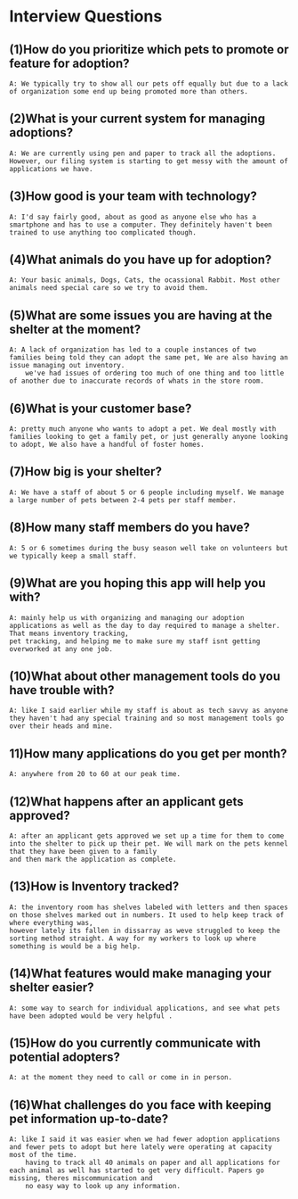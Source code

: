 # Interview Questions
## (1)How do you prioritize which pets to promote or feature for adoption?
	A: We typically try to show all our pets off equally but due to a lack of organization some end up being promoted more than others.

## (2)What is your current system for managing adoptions? 
	A: We are currently using pen and paper to track all the adoptions. However, our filing system is starting to get messy with the amount of applications we have.
	
## (3)How good is your team with technology?
	A: I'd say fairly good, about as good as anyone else who has a smartphone and has to use a computer. They definitely haven't been trained to use anything too complicated though.
## (4)What animals do you have up for adoption? 
	A: Your basic animals, Dogs, Cats, the ocassional Rabbit. Most other animals need special care so we try to avoid them. 
## (5)What are some issues you are having at the shelter at the moment?
	A: A lack of organization has led to a couple instances of two families being told they can adopt the same pet, We are also having an issue managing out inventory.
		we've had issues of ordering too much of one thing and too little of another due to inaccurate records of whats in the store room. 
## (6)What is your customer base?
	A: pretty much anyone who wants to adopt a pet. We deal mostly with families looking to get a family pet, or just generally anyone looking to adopt, We also have a handful of foster homes.
	
## (7)How big is your shelter? 
	A: We have a staff of about 5 or 6 people including myself. We manage a large number of pets between 2-4 pets per staff member. 
	
## (8)How many staff members do you have?
	A: 5 or 6 sometimes during the busy season well take on volunteers but we typically keep a small staff. 
	
## (9)What are you hoping this app will help you with?
	A: mainly help us with organizing and managing our adoption applications as well as the day to day required to manage a shelter. That means inventory tracking, 
	pet tracking, and helping me to make sure my staff isnt getting overworked at any one job. 
	
## (10)What about other management tools do you have trouble with?
	A: like I said earlier while my staff is about as tech savvy as anyone they haven't had any special training and so most management tools go over their heads and mine.
	
## 11)How many applications do you get per month?
	A: anywhere from 20 to 60 at our peak time. 
	
## (12)What happens after an applicant gets approved?
	A: after an applicant gets approved we set up a time for them to come into the shelter to pick up their pet. We will mark on the pets kennel that they have been given to a family	
	and then mark the application as complete.
	
## (13)How is Inventory tracked?
	A: the inventory room has shelves labeled with letters and then spaces on those shelves marked out in numbers. It used to help keep track of where everything was, 
	however lately its fallen in dissarray as weve struggled to keep the sorting method straight. A way for my workers to look up where something is would be a big help.
	
## (14)What features would make managing your shelter easier?
	A: some way to search for individual applications, and see what pets have been adopted would be very helpful . 
	
## (15)How do you currently communicate with potential adopters?
	A: at the moment they need to call or come in in person. 
	
## (16)What challenges do you face with keeping pet information up-to-date?
	A: like I said it was easier when we had fewer adoption applications and fewer pets to adopt but here lately were operating at capacity most of the time. 
		having to track all 40 animals on paper and all applications for each animal as well has started to get very difficult. Papers go missing, theres miscommunication and 
		no easy way to look up any information. 
